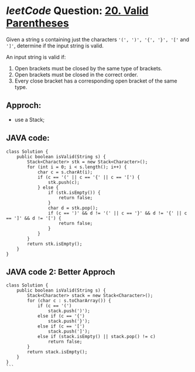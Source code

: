 # _leetCode_ Question: [20. Valid Parentheses](https://leetcode.com/problems/valid-parentheses/)

Given a string s containing just the characters `'(', ')', '{', '}', '['` and `']'`, determine if the input string is valid.

An input string is valid if:

1. Open brackets must be closed by the same type of brackets.
2. Open brackets must be closed in the correct order.
3. Every close bracket has a corresponding open bracket of the same type.

## Approch:

- use a Stack;

## JAVA code:

```
class Solution {
    public boolean isValid(String s) {
        Stack<Character> stk = new Stack<Character>();
        for (int i = 0; i < s.length(); i++) {
            char c = s.charAt(i);
            if (c == '(' || c == '{' || c == '[') {
                stk.push(c);
            } else {
                if (stk.isEmpty()) {
                    return false;
                }
                char d = stk.pop();
                if (c == ')' && d != '(' || c == '}' && d != '{' || c == ']' && d != '[') {
                    return false;
                }
            }
        }
        return stk.isEmpty();
    }
}
```

## JAVA code 2: Better Approch

````
class Solution {
    public boolean isValid(String s) {
        Stack<Character> stack = new Stack<Character>();
        for (char c : s.toCharArray()) {
            if (c == '(')
                stack.push(')');
            else if (c == '{')
                stack.push('}');
            else if (c == '[')
                stack.push(']');
            else if (stack.isEmpty() || stack.pop() != c)
                return false;
        }
        return stack.isEmpty();
    }
}
```
````
